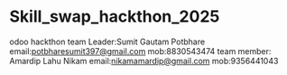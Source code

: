 # Skill_swap_hackthon_2025
odoo hackthon
team Leader:Sumit Gautam Potbhare 
email:potbharesumit397@gmail.com
mob:8830543474
team member: Amardip Lahu Nikam
email:nikamamardip@gmail.com
mob:9356441043

